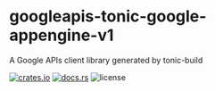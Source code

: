 # googleapis-tonic-google-appengine-v1

A Google APIs client library generated by tonic-build

[![crates.io](https://img.shields.io/crates/v/googleapis-tonic-google-appengine-v1)](https://crates.io/crates/googleapis-tonic-google-appengine-v1)
[![docs.rs](https://img.shields.io/docsrs/googleapis-tonic-google-appengine-v1)](https://docs.rs/googleapis-tonic-google-appengine-v1)
![license](https://img.shields.io/crates/l/googleapis-tonic-google-appengine-v1)
